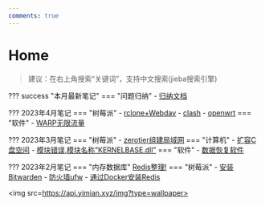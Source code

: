 ```yaml
---
comments: true
---
```

 
# Home

>建议：在右上角搜索“关键词”，支持中文搜索(jieba搜索引擎)

??? success "本月最新笔记"
    === "问题归纳"
        - [归纳文档](app/wrong/CodeProblems)

??? 2023年4月笔记
    === "树莓派"
        - [rclone+Webdav](pc/raspberry/rclone)
        - [clash](pc/raspberry/clash)
        - [openwrt](pc/raspberry/openwrt)
    === "软件"
        - [WARP无限流量](pc/software/CloudflareWarp)

??? 2023年3月笔记
    === "树莓派"
        - [zerotier组建局域网](pc/raspberry/zerotier)
    === "计算机"
        - [扩容C盘空间](pc/computer/capacity)
        - [模块错误,模块名称“KERNELBASE.dll”](pc/computer/kernelbase)
    === "软件"
        - [数据恢复软件](pc/software/DataRecovery)


??? 2023年2月笔记
    === "内存数据库"
        [Redis整理!](app/redis/redisTidy/)
    === "树莓派"
        - [安装Bitwarden](pc/raspberry/bitwarden/)
        - [防火墙ufw](pc/raspberry/ufw)
        - [通过Docker安装Redis](pc/raspberry/redis)


<img src=https://api.yimian.xyz/img?type=wallpaper>


